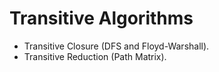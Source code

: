 # Transitive Algorithms
- Transitive Closure (DFS and Floyd-Warshall).
- Transitive Reduction (Path Matrix).

